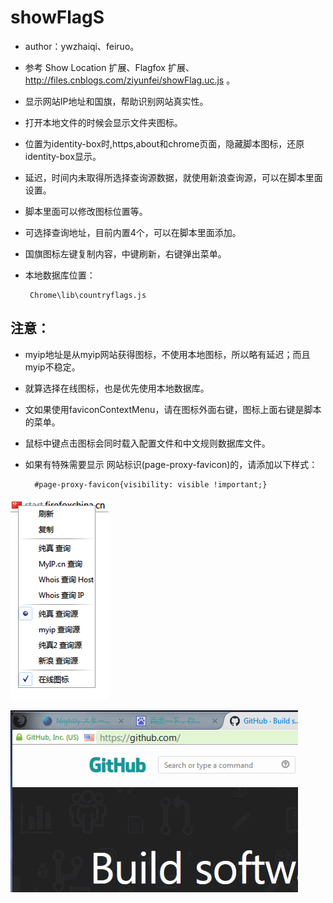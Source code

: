 showFlagS
============
 - author：ywzhaiqi、feiruo。
 - 参考 Show Location 扩展、Flagfox 扩展、http://files.cnblogs.com/ziyunfei/showFlag.uc.js 。
 - 显示网站IP地址和国旗，帮助识别网站真实性。
 - 打开本地文件的时候会显示文件夹图标。
 - 位置为identity-box时,https,about和chrome页面，隐藏脚本图标，还原identity-box显示。
 - 延迟，时间内未取得所选择查询源数据，就使用新浪查询源，可以在脚本里面设置。
 - 脚本里面可以修改图标位置等。
 - 可选择查询地址，目前内置4个，可以在脚本里面添加。
 - 国旗图标左键复制内容，中键刷新，右键弹出菜单。
 - 本地数据库位置：

		Chrome\lib\countryflags.js
    
    
注意：
--------------

- myip地址是从myip网站获得图标，不使用本地图标，所以略有延迟；而且myip不稳定。
- 就算选择在线图标，也是优先使用本地数据库。
- 文如果使用faviconContextMenu，请在图标外面右键，图标上面右键是脚本的菜单。
- 鼠标中键点击图标会同时载入配置文件和中文规则数据库文件。
- 如果有特殊需要显示 网站标识(page-proxy-favicon)的，请添加以下样式：

		#page-proxy-favicon{visibility: visible !important;}
		

	
![menmenu](menu.png)

![news](news.gif)